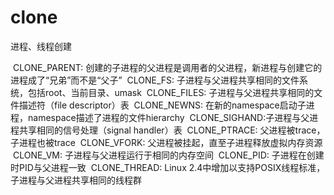 # clone

进程、线程创建

 CLONE_PARENT: 创建的子进程的父进程是调用者的父进程，新进程与创建它的进程成了“兄弟”而不是“父子”
 CLONE_FS:     子进程与父进程共享相同的文件系统，包括root、当前目录、umask
 CLONE_FILES:  子进程与父进程共享相同的文件描述符（file descriptor）表
 CLONE_NEWNS:  在新的namespace启动子进程，namespace描述了进程的文件hierarchy
 CLONE_SIGHAND:子进程与父进程共享相同的信号处理（signal handler）表
 CLONE_PTRACE: 父进程被trace，子进程也被trace
 CLONE_VFORK:  父进程被挂起，直至子进程释放虚拟内存资源
 CLONE_VM:     子进程与父进程运行于相同的内存空间
 CLONE_PID:    子进程在创建时PID与父进程一致
 CLONE_THREAD: Linux 2.4中增加以支持POSIX线程标准，子进程与父进程共享相同的线程群
